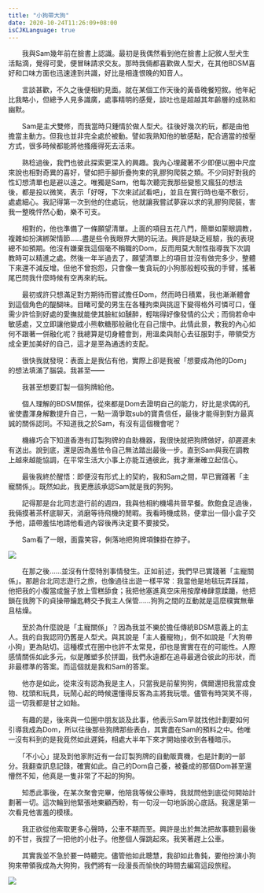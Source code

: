 ```yaml
---
title: "小狗帶大狗"
date: 2020-10-24T11:26:09+08:00
isCJKLanguage: true
---
```


　　我與Sam幾年前在臉書上認識。最初是我偶然看到他在臉書上記敘人型犬生活點滴，覺得可愛，便冒昧請求交友。那時我倆都喜歡做人型犬，在其他BDSM喜好和口味方面也迅速達到共識，好比是相逢恨晚的知音人。

　　言談甚歡，不久之後便相約見面。就在某個工作天後的黃昏晚餐短敘。他年紀比我略小，但總予人見多識廣，處事精明的感覺，談吐也是超越其年齡層的成熟和幽默。

　　Sam是主犬雙修，而我當時只鍾情於做人型犬。往後好幾次約玩，都是由他擔當主動方。但我也並非完全處於被動。譬如我熟知他的敏感點，配合適當的按壓方式，很多時候都能將他搔癢得死去活來。

　　熟稔過後，我們也彼此探索更深入的興趣。我內心埋藏著不少即便以圈中尺度來說也相對奇異的喜好，譬如把手腳折疊拘束的乳膠狗爬裝之類。不少同好對我的性幻想清單也是避以遠之。唯獨是Sam，他每次聽完我那些變態又瘋狂的想法後，都是投以微笑，表示「好呀，下次來試試看吧」，並且在實行時也毫不敷衍，處處細心。我記得第一次到他的住處玩，他就讓我嘗試夢寐以求的乳膠狗爬裝，害我一整晚怦然心動，樂不可支。

　　相對的，他也準備了一條願望清單。上面的項目五花八門，簡單如蒙眼調教，複雜如扮演綁架情節……盡是些令我眼界大開的玩法。興許是缺乏經驗，我的表現總不如預期。他沒有嫌棄我這個毫不稱職的Dom，反而用莫大耐性指導我下次調教時可以精進之處。然後一年半過去了，願望清單上的項目並沒有做完多少，整體下來還不減反增。但他不曾抱怨，只會像一隻貪玩的小狗那般輕咬我的手臂，搖著尾巴問我什麼時候有空再來約玩。

　　最初或許只想滿足對方期待而嘗試擔任Dom，然而時日積累，我也漸漸體會到這個角色的醍醐味。目睹可愛的男生在各種拘束與挑逗下變得格外可憐可口，僅需少許恰到好處的愛撫就能使其臉紅如醺醉，輕喘得好像發情的公犬；而倘若命中敏感處，又立即讓他變成小熊軟糖那般融化在自己懷中。此情此景，教我的內心如何不跟著一併融化呢？我總算是切身體會到，用溫柔與耐心去征服對手，帶領受方成全更加美好的自己，這才是至為通透的支配。

　　很快我就發現：表面上是我佔有他，實際上卻是我被「想要成為他的Dom」的想法填滿了腦袋。我甚至——

　　我甚至想要訂製一個狗牌給他。

　　個人理解的BDSM關係，從來都是Dom去證明自己的能力，好比是求偶的孔雀使盡渾身解數提升自己，一點一滴爭取sub的寶貴信任，最後才能得到對方最真誠的關係認同。不知道我之於Sam，有沒有這個機會呢？

　　機緣巧合下知道香港有訂製狗牌的自助機器，我很快就把狗牌做好，卻遲遲未有送出。說到底，還是因為羞怯令自己無法踏出最後一步。直到Sam與我在調教上越來越能協調，在平常生活大小事上亦能互通彼此，我才漸漸確立起信心。

　　最後我終於醒悟︰即便沒有形式上的契約，我和Sam之間，早已實踐著「主寵關係」。既然如此，我更應該承認Sam就是我的狗狗。

　　記得那是台北同志遊行前的週四，我與他相約機場共晉早餐。飲飽食足過後，我倆摸著茶杯底聊天，消磨等待飛機的閒暇。我看時機成熟，便拿出一個小盒子交予他，語帶羞怯地請他看過內容後再決定要不要接受。

　　Sam看了一眼，面露笑容，俐落地把狗牌項鍊掛在脖子。

![](https://i.imgur.com/LFg486J.jpg)

　　在那之後……並沒有什麼特別事情發生。正如前述，我們早已實踐著「主寵關係」。那趟台北同志遊行之旅，也像過往出遊一樣平常︰我當他是地毯玩弄踩踏，他把我的小腹當成盤子放上雪糕舔食；我把他塞進真空床用按摩棒肆意蹂躪，他把鎖在我胯下的貞操帶鑰匙轉交予我主人保管……狗狗之間的互動就是這麼樸實無華且枯燥。

　　至於為什麼說是「主寵關係」？因為我並不樂於擔任傳統BDSM意義上的主人。我的自我認同仍舊是人型犬。與其說是「主人養寵物」，倒不如說是「大狗帶小狗」更為貼切。這種模式在圈中也許不太常見，卻也是實實在在的可能性。人際感情關係如此多元，似是雕塑多於拼圖，我們永遠都在追尋最適合彼此的形狀，而非最標準的答案。而這個就是我和Sam的答案。

　　他亦是如此，從來沒有認為我是主人，只當我是前輩狗狗，偶爾還把我當成食物、枕頭和玩具，玩鬧心起的時候還懂得反客為主將我玩壞。儘管有時哭笑不得，這一切我都是甘之如飴。

　　有趣的是，後來與一位圈中朋友談及此事，他表示Sam早就找他計劃要如何引導我成為Dom，所以往後那些狗牌那些表白，其實盡在Sam的預料之中。他唯一沒有料到的是我竟然如此遲鈍，相處大半年下來才開始接收到各種暗示。

　　「不小心」提及到他家附近有一台訂製狗牌的自動販賣機，也是計劃的一部分。我翻查訊息記錄，確實如此。自己的Dom自己養，被養成的那個Dom甚至還懵然不知，他真是一隻非常了不起的狗狗。

　　知悉此事後，在某次聚會完畢，他陪我等候公車時，我就問他到底從何開始計劃著一切。這次輪到他緊張地東顧西盼，有一句沒一句地訴說心底話。我還是第一次看見他害羞的模樣。

　　我正欲從他索取更多心聲時，公車不期而至。興許是出於無法把故事聽到最後的不甘，我捏了一把他的小肚子。他整個人彈跳起來。我笑著趕上公車。

　　其實我並不急於要一時聽完。儘管他如此聰慧，我卻如此魯鈍，要他扮演小狗狗來帶領我成為大狗狗，我們將有一段漫長而愉快的時間去編寫這段旅程。

![](https://i.imgur.com/Nxa2Rzw.jpg)
